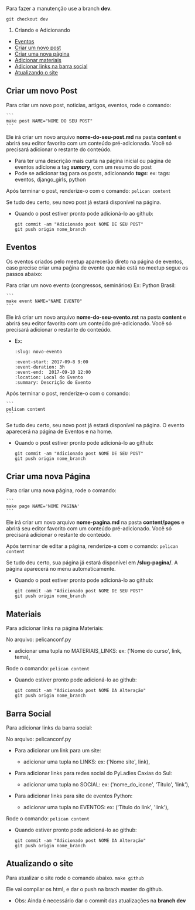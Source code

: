 Para fazer a manutenção use a branch **dev**.

```
git checkout dev
```

1. Criando e Adicionando
  * [Eventos](#criar-um-novo-evento)
  * [Criar um novo post](#criar-um-novo-post)
  * [Criar uma nova página](#criar-uma-nova-página)
  * [Adicionar materiais](#materiais)
  * [Adicionar links na barra social](#barra-social)
  * [Atualizando o site](#atualizando-o-site)


Criar um novo Post
------------------

Para criar um novo post, noticias, artigos, eventos, rode o comando:

	```
    make post NAME="NOME DO SEU POST"
    ```

Ele irá criar um novo arquivo **nome-do-seu-post.md** na pasta **content** e abrirá seu editor favorito com um conteúdo pré-adicionado.  Você só precisará adicionar o restante do conteúdo.

* Para ter uma descrição mais curta na página inicial ou página de eventos adicione a tag ***sumary***, com um resumo do post
* Pode se adicionar tag para os posts, adicionando ***tags***:
	ex: tags: eventos, django_girls, python

Após terminar o post, renderize-o com o comando:
    ```
	pelican content
    ```

Se tudo deu certo, seu novo post já estará disponível na página.

* Quando o post estiver pronto pode adicioná-lo ao github:
    ```
	git commit -am "Adicionado post NOME DE SEU POST"
	git push origin nome_branch
    ```

Eventos
------------------

Os eventos criados pelo meetup aparecerão direto na página de eventos, caso precise criar uma paǵina de evento que não está no meetup segue os passos abaixo:

Para criar um novo evento (congressos, seminários) Ex: Python Brasil:

	```
    make event NAME="NAME EVENTO"
    ```

Ele irá criar um novo arquivo **nome-do-seu-evento.rst** na pasta **content** e abrirá seu editor favorito com um conteúdo pré-adicionado.  Você só precisará adicionar o restante do conteúdo.

* Ex:
    ```
    :slug: novo-evento

    :event-start: 2017-09-8 9:00
    :event-duration: 3h
    :event-end:  2017-09-10 12:00
    :location: Local do Evento
    :summary: Descrição do Evento
    ```

Após terminar o post, renderize-o com o comando:

	```
    pelican content
    ```

Se tudo deu certo, seu novo post já estará disponível na página. O evento aparecerá na página de Eventos e na home.

* Quando o post estiver pronto pode adicioná-lo ao github:

    ```
	git commit -am "Adicionado post NOME DE SEU POST"
	git push origin nome_branch
    ```

Criar uma nova Página
---------------------

Para criar uma nova página, rode o comando:

    ```
    make page NAME='NOME PAGINA'
    ```

Ele irá criar um novo arquivo **nome-pagina.md** na pasta **content/pages** e abrirá seu editor favorito com um conteúdo pré-adicionado.  Você só precisará adicionar o restante do conteúdo.

Após terminar de editar a página, renderize-a com o comando:
    ```
	pelican content
    ```

Se tudo deu certo, sua página já estará disponível em **/slug-pagina/**. A página aparecerá no menu automaticamente.

* Quando o post estiver pronto pode adicioná-lo ao github:
    ```
	git commit -am "Adicionado post NOME DE SEU POST"
	git push origin nome_branch
    ```

Materiais
---------------------

Para adicionar links na página Materiais:

No arquivo: pelicanconf.py

* adicionar uma tupla no MATERIAIS_LINKS:
	ex: ('Nome do curso', link, tema),

Rode o comando:
    ```
	pelican content
    ```

* Quando estiver pronto pode adicioná-lo ao github:
    ```
	git commit -am "Adicionado post NOME DA Alteração"
	git push origin nome_branch
    ```


Barra Social
---------------------

Para adicionar links da barra social:

No arquivo: pelicanconf.py

* Para adicionar um link para um site:
	* adicionar uma tupla no LINKS:
		ex: ('Nome site', link),

* Para adicionar links para redes social do PyLadies Caxias do Sul:
	* adicionar uma tupla no SOCIAL:
			ex: ('nome_do_icone', 'Titulo', 'link'),

* Para adicionar links para site de eventos Python:
	* adicionar uma tupla no EVENTOS:
			ex: ('Titulo do link', 'link'),

Rode o comando:
    ```
	pelican content
    ```

* Quando estiver pronto pode adicioná-lo ao github:
    ```
	git commit -am "Adicionado post NOME DA Alteração"
	git push origin nome_branch
    ```


Atualizando o site
------------------

Para atualizar o site rode o comando abaixo.
    ```
    make github
    ```

Ele vai compilar os html, e dar o push na brach master do github.

* Obs: Ainda é necessário dar o commit das atualizações na **branch dev**
